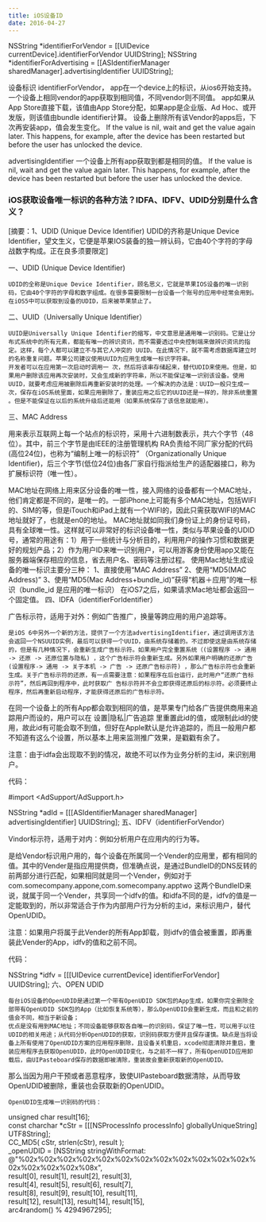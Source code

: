 ```yaml
---
title: iOS设备ID
date: 2016-04-27
---
```


NSString *identifierForVendor = [[UIDevice currentDevice].identifierForVendor UUIDString]; 
NSString *identifierForAdvertising = [[ASIdentifierManager sharedManager].advertisingIdentifier UUIDString]; 

设备标识
identifierForVendor，
app在一个device上的标识，从ios6开始支持。一个设备上相同vendor的app获取到相同值，不同vendor则不同值。
app如果从App Store直接下载，该值由App Store分配，如果app是企业版、Ad Hoc、或开发版，则该值由bundle identifier计算。
设备上删除所有该Vendor的apps后，下次再安装app，值会发生变化。
If the value is nil, wait and get the value again later. This happens, for example, after the device has been restarted but before the user has unlocked the device.

advertisingIdentifier
一个设备上所有app获取到都是相同的值。
If the value is nil, wait and get the value again later. This happens, for example, after the device has been restarted but before the user has unlocked the device.





### iOS获取设备唯一标识的各种方法？IDFA、IDFV、UDID分别是什么含义？


[摘要：1、UDID (Unique Device Identifier) UDID的齐称是Unique Device Identifier，望文生义，它便是苹果IOS装备的独一辨认码，它由40个字符的字母战数字构成。正在良多须要限定] 


一、UDID (Unique Device Identifier)

	UDID的全称是Unique Device Identifier，顾名思义，它就是苹果IOS设备的唯一识别码，它由40个字符的字母和数字组成。在很多需要限制一台设备一个账号的应用中经常会用到。在iOS5中可以获取到设备的UDID，后来被苹果禁止了。
二、UUID（Universally Unique Identifier）

	UUID是Universally Unique Identifier的缩写，中文意思是通用唯一识别码。它是让分布式系统中的所有元素，都能有唯一的辨识资讯，而不需要透过中央控制端来做辨识资讯的指定。这样，每个人都可以建立不与其它人冲突的 UUID。在此情况下，就不需考虑数据库建立时的名称重复问题。苹果公司建议使用UUID为应用生成唯一标识字符串。
	开发者可以在应用第一次启动时调用一 次，然后将该串存储起来，替代UDID来使用。但是，如果用户删除该应用再次安装时，又会生成新的字符串，所以不能保证唯一识别该设备。使用UUID，就要考虑应用被删除后再重新安装时的处理。一个解决的办法是：UUID一般只生成一次，保存在iOS系统里面，如果应用删除了，重装应用之后它的UUID还是一样的，除非系统重置 。但是不能保证在以后的系统升级后还能用（如果系统保存了该信息就能用）。
三、MAC Address

用来表示互联网上每一个站点的标识符，采用十六进制数表示，共六个字节（48位）。其中，前三个字节是由IEEE的注册管理机构 RA负责给不同厂家分配的代码(高位24位)，也称为“编制上唯一的标识符” （Organizationally Unique Identifier)，后三个字节(低位24位)由各厂家自行指派给生产的适配器接口，称为扩展标识符（唯一性）。

MAC地址在网络上用来区分设备的唯一性，接入网络的设备都有一个MAC地址，他们肯定都是不同的，是唯一的。一部iPhone上可能有多个MAC地址，包括WIFI的、SIM的等，但是iTouch和iPad上就有一个WIFI的，因此只需获取WIFI的MAC地址就好了，也就是en0的地址。
MAC地址就如同我们身份证上的身份证号码，具有全球唯一性。这样就可以非常好的标识设备唯一性，类似与苹果设备的UDID号，通常的用途有：1）用于一些统计与分析目的，利用用户的操作习惯和数据更好的规划产品；2）作为用户ID来唯一识别用户，可以用游客身份使用app又能在服务器端保存相应的信息，省去用户名、密码等注册过程。
使用Mac地址生成设备的唯一标识主要分三种：
1、直接使用“MAC Address” 
2、使用“MD5(MAC Address)”
3、使用“MD5(Mac Address+bundle_id)”获得“机器＋应用”的唯一标识（bundle_id 是应用的唯一标识）
在iOS7之后，如果请求Mac地址都会返回一个固定值。
四、IDFA（identifierForIdentifier）

广告标示符，适用于对外：例如广告推广，换量等跨应用的用户追踪等。

	是iOS 6中另外一个新的方法，提供了一个方法advertisingIdentifier，通过调用该方法会返回一个NSUUID实例，最后可以获得一个UUID，由系统存储着的。不过即使这是由系统存储的，但是有几种情况下，会重新生成广告标示符。如果用户完全重置系统（(设置程序 -> 通用 -> 还原 -> 还原位置与隐私) ，这个广告标示符会重新生成。另外如果用户明确的还原广告(设置程序-> 通用 -> 关于本机 -> 广告 -> 还原广告标示符) ，那么广告标示符也会重新生成。关于广告标示符的还原，有一点需要注意：如果程序在后台运行，此时用户“还原广告标示符”，然后再回到程序中，此时获取广 告标示符并不会立即获得还原后的标示符。必须要终止程序，然后再重新启动程序，才能获得还原后的广告标示符。
在同一个设备上的所有App都会取到相同的值，是苹果专门给各广告提供商用来追踪用户而设的，用户可以在 设置|隐私|广告追踪 里重置此id的值，或限制此id的使用，故此id有可能会取不到值，但好在Apple默认是允许追踪的，而且一般用户都不知道有这么个设置，所以基本上用来监测推广效果，是戳戳有余了。

注意：由于idfa会出现取不到的情况，故绝不可以作为业务分析的主id，来识别用户。

代码：

#import <AdSupport/AdSupport.h>

  NSString *adId = [[[ASIdentifierManager sharedManager] advertisingIdentifier] UUIDString];
五、IDFV（identifierForVendor）

Vindor标示符，适用于对内：例如分析用户在应用内的行为等。

是给Vendor标识用户用的，每个设备在所属同一个Vender的应用里，都有相同的值。其中的Vender是指应用提供商，但准确点说，是通过BundleID的DNS反转的前两部分进行匹配，如果相同就是同一个Vender，例如对于com.somecompany.appone,com.somecompany.apptwo 这两个BundleID来说，就属于同一个Vender，共享同一个idfv的值。和idfa不同的是，idfv的值是一定能取到的，所以非常适合于作为内部用户行为分析的主id，来标识用户，替代OpenUDID。

注意：如果用户将属于此Vender的所有App卸载，则idfv的值会被重置，即再重装此Vender的App，idfv的值和之前不同。

代码：

  NSString *idfv = [[[UIDevice currentDevice] identifierForVendor] UUIDString];
六、OPEN UDID

	每台iOS设备的OpenUDID是通过第一个带有OpenUDID SDK包的App生成，如果你完全删除全部带有OpenUDID SDK包的App（比如恢复系统等），那么OpenUDID会重新生成，而且和之前的值会不同，相当于新设备；
	优点是没有用到MAC地址；不同设备能够获取各自唯一的识别码，保证了唯一性，可以用于以往UDID的相关用途；从代码分析OpenUDID的获取，识别码获取方便并且保存谨慎。缺点是当将设备上所有使用了OpenUDID方案的应用程序删除，且设备关机重启，xcode彻底清除并重启，重装应用程序去获取OpenUDID，此时OpenUDID变化，与之前不一样了，所有OpenUDID应用卸载后，由UIPasteboard保存的数据即被清除，重装故会重新获取新的OpenUDID。
那么当因为用户干预或者恶意程序，致使UIPasteboard数据清除，从而导致OpenUDID被删除，重装也会获取新的OpenUDID。

	OpenUDID生成唯一识别码的代码：	

unsigned char result[16];  
        const charchar *cStr = [[[NSProcessInfo processInfo] globallyUniqueString] UTF8String];  
        CC_MD5( cStr, strlen(cStr), result );  
        _openUDID = [NSString stringWithFormat:  
                     @"%02x%02x%02x%02x%02x%02x%02x%02x%02x%02x%02x%02x%02x%02x%02x%02x%08x",  
                     result[0], result[1], result[2], result[3],   
                     result[4], result[5], result[6], result[7],  
                     result[8], result[9], result[10], result[11],  
                     result[12], result[13], result[14], result[15],  
                     arc4random() % 4294967295]; 